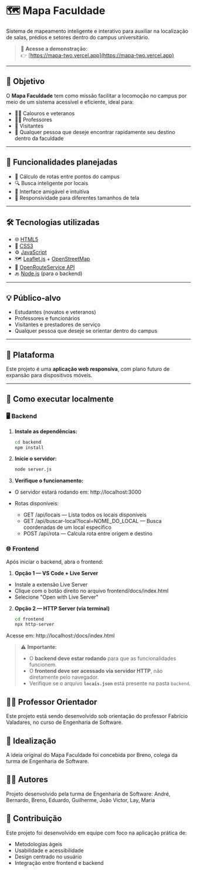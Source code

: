 # 🗺️ Mapa Faculdade

Sistema de mapeamento inteligente e interativo para auxiliar na localização de salas, prédios e setores dentro do campus universitário.

> 🔗 **Acesse a demonstração:**  
> 👉 [https://mapa-two.vercel.app](https://mapa-two.vercel.app)

---

## 🎯 Objetivo

O **Mapa Faculdade** tem como missão facilitar a locomoção no campus por meio de um sistema acessível e eficiente, ideal para:

- 🧑‍🎓 Calouros e veteranos
- 👩‍🏫 Professores
- 👥 Visitantes
- 📍 Qualquer pessoa que deseje encontrar rapidamente seu destino dentro da faculdade

---

## 🚀 Funcionalidades planejadas

- 🧭 Cálculo de rotas entre pontos do campus
- 🔍 Busca inteligente por locais
- 🧠 Interface amigável e intuitiva
- 📱 Responsividade para diferentes tamanhos de tela

---

## 🛠️ Tecnologias utilizadas

- 🌐 [HTML5](https://developer.mozilla.org/pt-BR/docs/Web/HTML)
- 🎨 [CSS3](https://developer.mozilla.org/pt-BR/docs/Web/CSS)
- ⚙️ [JavaScript](https://developer.mozilla.org/pt-BR/docs/Web/JavaScript)
- 🗺️ [Leaflet.js](https://leafletjs.com/) + [OpenStreetMap](https://www.openstreetmap.org/)
- 🧭 [OpenRouteService API](https://openrouteservice.org/)
- 🔙 [Node.js](https://nodejs.org/) (para o backend)

---

## 💡 Público-alvo

- Estudantes (novatos e veteranos)
- Professores e funcionários
- Visitantes e prestadores de serviço
- Qualquer pessoa que deseje se orientar dentro do campus

---

## 📱 Plataforma

Este projeto é uma **aplicação web responsiva**, com plano futuro de expansão para dispositivos móveis.

---

## 🔧 Como executar localmente

### 🖥️ Backend

1. **Instale as dependências:**

   ```bash
   cd backend
   npm install
   ```

2. **Inicie o servidor:**

   ```bash
   node server.js
   ```

3. **Verifique o funcionamento:**

- O servidor estará rodando em: http://localhost:3000

- Rotas disponíveis:
  - GET /api/locais — Lista todos os locais disponíveis
  - GET /api/buscar-local?local=NOME_DO_LOCAL — Busca coordenadas de um local específico
  - POST /api/rota — Calcula rota entre origem e destino

### 🌐 Frontend

Após iniciar o backend, abra o frontend:

1. **Opção 1 — VS Code + Live Server**

- Instale a extensão Live Server
- Clique com o botão direito no arquivo frontend/docs/index.html
- Selecione "Open with Live Server"

2. **Opção 2 — HTTP Server (via terminal)**

   ```bash
   cd frontend
   npx http-server
   ```

Acesse em: http://localhost:<porta>/docs/index.html

> ⚠️ **Importante:**
>
> - O **backend deve estar rodando** para que as funcionalidades funcionem.
> - O **frontend deve ser acessado via servidor HTTP**, não diretamente pelo navegador.
> - Verifique se o arquivo **`locais.json`** está presente na pasta `backend`.

## 👨‍🏫 Professor Orientador

Este projeto está sendo desenvolvido sob orientação do professor Fabrício Valadares, no curso de Engenharia de Software.

## 🧠 Idealização

A ideia original do Mapa Faculdade foi concebida por Breno, colega da turma de Engenharia de Software.

## 👨‍💻 Autores

Projeto desenvolvido pela turma de Engenharia de Software:
André, Bernardo, Breno, Eduardo, Guilherme, João Victor, Lay, Maria

## 🤝 Contribuição

Este projeto foi desenvolvido em equipe com foco na aplicação prática de:

- Metodologias ágeis
- Usabilidade e acessibilidade
- Design centrado no usuário
- Integração entre frontend e backend
